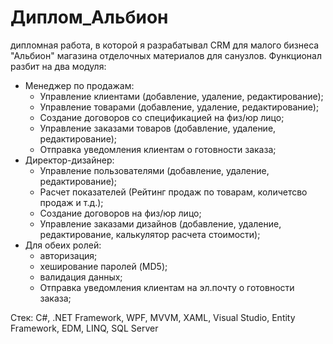 # Диплом_Альбион
дипломная работа, в которой я разрабатывал CRM для малого бизнеса "Альбион" магазина отделочных материалов для санузлов.
Функционал разбит на два модуля:
- Менеджер по продажам:
  - Управление клиентами (добавление, удаление, редактирование);
  - Управление товарами (добавление, удаление, редактирование);
  - Создание договоров со спецификацией на физ/юр лицо;
  - Управление заказами товаров (добавление, удаление, редактирование);
  - Отправка уведомления клиентам о готовности заказа;
- Директор-дизайнер:
  - Управление пользователями (добавление, удаление, редактирование);
  - Расчет показателей (Рейтинг продаж по товарам, количетсво продаж и т.д.);
  - Создание договоров на физ/юр лицо;
  - Управление заказами дизайнов (добавление, удаление, редактирование, калькулятор расчета стоимости);
- Для обеих ролей:
  - авторизация;
  - хеширование паролей (MD5);
  - валидация данных;
  - Отправка уведомления клиентам на эл.почту о готовности заказа;
 
Стек: 
C#, .NET Framework, WPF, MVVM, XAML, Visual Studio, Entity Framework, EDM, LINQ, SQL Server
